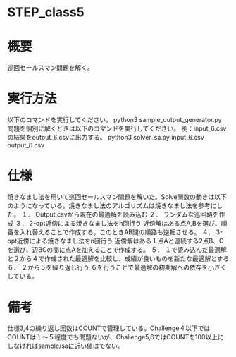 # STEP_class5

# 概要
巡回セールスマン問題を解く。

# 実行方法
以下のコマンドを実行してください。
python3 sample_output_generator.py
問題を個別に解くときは以下のコマンドを実行してください。
例：input_6.csvの結果をoutput_6.csvに出力する。
python3 solver_sa.py input_6.csv output_6.csv

# 仕様
焼きなまし法を用いて巡回セールスマン問題を解いた。Solve関数の動きは以下のようになっている。焼きなまし法のアルゴリズムは焼きなまし法を参考にした。
１．	Output.csvから現在の最適解を読み込む
２．	ランダムな巡回路を作成
３．	2-opt近傍による焼きなまし法をn回行う
近傍解はある点A,Bを選び、順番を入れ替えることで作成する。このときAB間の順路も逆転させる。
４．	3-opt近傍による焼きなまし法をn回行う
近傍解はある１点Aと連続する2点B、Cを選び、辺BCの間に点Aを加えることで作成する。
５．	１で読み込んだ最適解と２から４で作成された最適解を比較し、成績が良いものを新たな最適解とする
６．	２から５を繰り返し行う
６を行うことで最適解の初期解への依存を小さくしている。

# 備考
仕様3,4の繰り返し回数はCOUNTで管理している。Challenge４以下ではCOUNTは１～５程度でも問題ないが、Challenge5,6ではCOUNTを100以上にしなければsample/saに近い値はでない。
